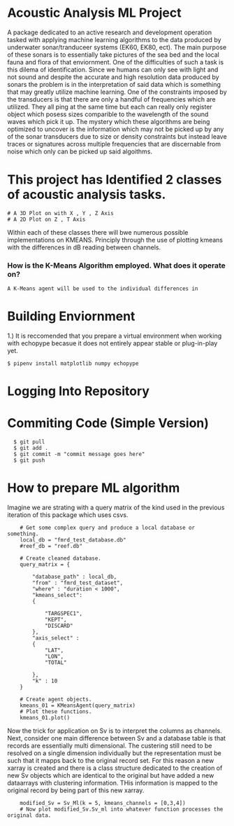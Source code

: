 # Acoustic Analysis ML Project

A package dedicated to an active research and development operation tasked with applying machine learning algorithms to the data produced by underwater sonar/tranduceer systems (EK60, EK80, ect). The main purpose of these sonars is to essentially take pictures of the sea bed and the local fauna and flora of that enviornment. One of the difficulties of such a task is this dilema of identification. Since we humans can only see with light and not sound and despite the accurate and high resolution data produced by sonars the problem is in the interpretation of said data which is something that may greatly utilize machine learning. One of the constraints imposed by the transducers is that there are only a handful of frequencies which are utilized. They all ping at the same time but each can really only register object which posess sizes comparible to the wavelength of the sound waves which pick it up. The mystery which these algorithms are being optimized to uncover is the information which may not be picked up by any of the sonar transducers due to size or density constraints but instead leave traces or signatures across multiple frequencies that are discernable from noise which only can be picked up said algoithms. 


# This project has Identified 2 classes of acoustic analysis tasks.

    # A 3D Plot on with X , Y , Z Axis
    # A 2D Plot on Z , T Axis

Within each of these classes there will bwe numerous possible implementations on KMEANS. Principly through the use of plotting kmeans with the differences in dB reading between channels.


### How is the K-Means Algorithm employed. What does it operate on?
    
    A K-Means agent will be used to the individual differences in 






# Building Enviornment

1.) It is reccomended that you prepare a virtual environment when working with echopype becasue it does not entirely appear stable or plug-in-play yet.

    $ pipenv install matplotlib numpy echopype

# Logging Into Repository



# Commiting Code (Simple Version)

      $ git pull  
      $ git add .
      $ git commit -m "commit message goes here"
      $ git push


# How to prepare ML algorithm

Imagine we are strating with a query matrix of the kind used in the previous iteration of this package which uses csvs.


        # Get some complex query and produce a local database or something.
        local_db = "fmrd_test_database.db"
        #reef_db = "reef.db"

        # Create cleaned database.
        query_matrix = {

            "database_path" : local_db,
            "from" : "fmrd_test_dataset",
            "where" : "duration < 1000",
            "kmeans_select": 
            {

                "TARGSPEC1",
                "KEPT",
                "DISCARD"
            },
            "axis_select" : 
            {
                "LAT",
                "LON",
                "TOTAL"

            },
            "k" : 10
        }

        # Create agent objects.
        kmeans_01 = KMeansAgent(query_matrix)
        # Plot these functions.
        kmeans_01.plot()


Now the trick for application on Sv is to interpret the columns as channels. Next, consider one main difference between Sv and a database table is that records are essentially multi dimensional. The custering still need to be resolved on a single dimension individually but the representation must be such that it mapps back to the original record set. For this reason a new xarray is created and there is a class structure dedicated to the creation of new Sv objects which are identical to the original but have added a new dataarrays with clustering information. THis information is mapped to the original record by being part of this new xarray.


        modified_Sv = Sv_Ml(k = 5, kmeans_channels = [0,3,4])
        # Now plot modified_Sv.Sv_ml into whatever function processes the original data.
        
